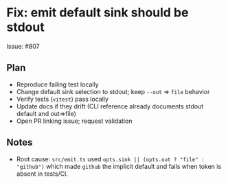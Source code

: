 # Fix: emit default sink should be stdout

Issue: #807

## Plan

- Reproduce failing test locally
- Change default sink selection to stdout; keep `--out` ⇒ `file` behavior
- Verify tests (`vitest`) pass locally
- Update docs if they drift (CLI reference already documents stdout default and out⇒file)
- Open PR linking issue; request validation

## Notes

- Root cause: `src/emit.ts` used `opts.sink || (opts.out ? "file" : "github")` which made `github` the implicit default and fails when token is absent in tests/CI.
